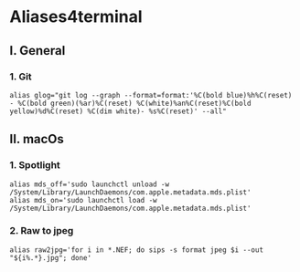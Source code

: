 # Aliases4terminal

## I. General
### 1. Git
```
alias glog="git log --graph --format=format:'%C(bold blue)%h%C(reset) - %C(bold green)(%ar)%C(reset) %C(white)%an%C(reset)%C(bold yellow)%d%C(reset) %C(dim white)- %s%C(reset)' --all"
```

## II. macOs
### 1. Spotlight
```
alias mds_off='sudo launchctl unload -w /System/Library/LaunchDaemons/com.apple.metadata.mds.plist'
alias mds_on='sudo launchctl load -w /System/Library/LaunchDaemons/com.apple.metadata.mds.plist'
```

### 2. Raw to jpeg
```
alias raw2jpg='for i in *.NEF; do sips -s format jpeg $i --out "${i%.*}.jpg"; done'
```




